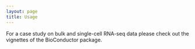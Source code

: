 ```yaml
---
layout: page
title: Usage
---
```


For a case study on bulk and single-cell RNA-seq data please check out the vignettes of the BioConductor package.
